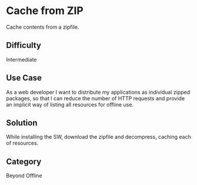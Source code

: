 # Cache from ZIP
Cache contents from a zipfile.

## Difficulty
Intermediate

## Use Case
As a web developer I want to distribute my applications as individual zipped packages, so that I can reduce the number of HTTP requests and provide an implicit way of listing all resources for offline use.

## Solution
While installing the SW, download the zipfile and decompress, caching each of resources.

## Category
Beyond Offline
